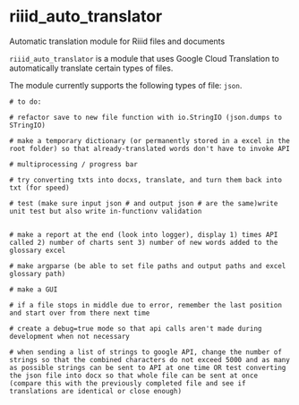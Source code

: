# riiid_auto_translator
Automatic translation module for Riiid files and documents

`riiid_auto_translator` is a module that uses Google Cloud Translation to automatically translate certain types of files.

The module currently supports the following types of file: `json`.




    # to do:

    # refactor save to new file function with io.StringIO (json.dumps to STringIO)

    # make a temporary dictionary (or permanently stored in a excel in the root folder) so that already-translated words don't have to invoke API

    # multiprocessing / progress bar

    # try converting txts into docxs, translate, and turn them back into txt (for speed)

    # test (make sure input json # and output json # are the same)write unit test but also write in-functionv validation


    # make a report at the end (look into logger), display 1) times API called 2) number of charts sent 3) number of new words added to the glossary excel

    # make argparse (be able to set file paths and output paths and excel glossary path)

    # make a GUI

    # if a file stops in middle due to error, remember the last position and start over from there next time

    # create a debug=true mode so that api calls aren't made during development when not necessary

    # when sending a list of strings to google API, change the number of strings so that the combined characters do not exceed 5000 and as many as possible strings can be sent to API at one time OR test converting the json file into docx so that whole file can be sent at once (compare this with the previously completed file and see if translations are identical or close enough) 
